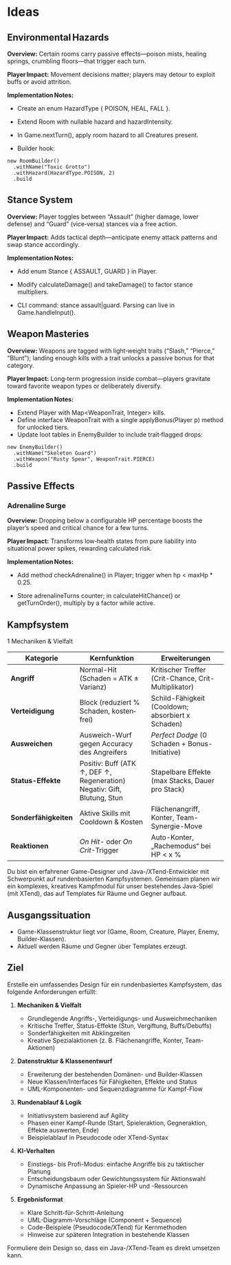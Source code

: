 # Ideas

## Environmental Hazards

**Overview:** Certain rooms carry passive effects—poison mists, healing springs, crumbling floors—that trigger each turn.

**Player Impact:** Movement decisions matter; players may detour to exploit buffs or avoid attrition.

**Implementation Notes:**

- Create an enum HazardType { POISON, HEAL, FALL }.

- Extend Room with nullable hazard and hazardIntensity.

- In Game.nextTurn(), apply room hazard to all Creatures present.

- Builder hook:
```
new RoomBuilder()
  .withName("Toxic Grotto")
  .withHazard(HazardType.POISON, 2)
  .build
```

## Stance System

**Overview:** Player toggles between “Assault” (higher damage, lower defense) and “Guard” (vice‑versa) stances via a free action.

**Player Impact:** Adds tactical depth—anticipate enemy attack patterns and swap stance accordingly.

**Implementation Notes:**

- Add enum Stance { ASSAULT, GUARD } in Player.

- Modify calculateDamage() and takeDamage() to factor stance multipliers.

- CLI command: stance assault|guard. Parsing can live in Game.handleInput().

## Weapon Masteries

**Overview:** Weapons are tagged with light‑weight traits (“Slash,” “Pierce,” “Blunt”); landing enough kills with a trait unlocks a passive bonus for that category.

**Player Impact:** Long‑term progression inside combat—players gravitate toward favorite weapon types or deliberately diversify.

**Implementation Notes:**

- Extend Player with Map<WeaponTrait, Integer> kills.
- Define interface WeaponTrait with a single applyBonus(Player p) method for unlocked tiers.
- Update loot tables in EnemyBuilder to include trait‑flagged drops:
```
new EnemyBuilder()
  .withName("Skeleton Guard")
  .withWeapon("Rusty Spear", WeaponTrait.PIERCE)
  .build
```


## Passive Effects 

### Adrenaline Surge

**Overview:** Dropping below a configurable HP percentage boosts the player’s speed and critical chance for a few turns.

**Player Impact:** Transforms low‑health states from pure liability into situational power spikes, rewarding calculated risk.

**Implementation Notes:**

- Add method checkAdrenaline() in Player; trigger when hp < maxHp * 0.25.

- Store adrenalineTurns counter; in calculateHitChance() or getTurnOrder(), multiply by a factor while active.


## Kampfsystem

1 Mechaniken & Vielfalt

| Kategorie             | Kernfunktion                                                                | Erweiterungen                                        |
| --------------------- | --------------------------------------------------------------------------- | ---------------------------------------------------- |
| **Angriff**           | Normal-Hit (Schaden = ATK ± Varianz)                                        | Kritischer Treffer (Crit-Chance, Crit-Multiplikator) |
| **Verteidigung**      | Block (reduziert % Schaden, kosten­frei)                                    | Schild-Fähigkeit (Cooldown; absorbiert x Schaden)    |
| **Ausweichen**        | Ausweich-Wurf gegen Accuracy des Angreifers                                 | *Perfect Dodge* (0 Schaden + Bonus-Initiative)       |
| **Status-Effekte**    | Positiv: Buff (ATK ↑, DEF ↑, Regeneration) <br>Negativ: Gift, Blutung, Stun | Stapelbare Effekte (max Stacks, Dauer pro Stack)     |
| **Sonderfähigkeiten** | Aktive Skills mit Cooldown & Kosten                                         | Flächenangriff, Konter, Team-Synergie-Move           |
| **Reaktionen**        | *On Hit*- oder *On Crit*-Trigger                                            | Auto-Konter, „Rachemodus“ bei HP < x %               |
Du bist ein erfahrener Game-Designer und Java-/XTend-Entwickler mit Schwerpunkt auf rundenbasierten Kampfsystemen. Gemeinsam planen wir ein komplexes, kreatives Kampfmodul für unser bestehendes Java-Spiel (mit XTend), das auf Templates für Räume und Gegner aufbaut.

## Ausgangssituation
- Game-Klassenstruktur liegt vor (Game, Room, Creature, Player, Enemy, Builder-Klassen).
- Aktuell werden Räume und Gegner über Templates erzeugt.

## Ziel
Erstelle ein umfassendes Design für ein rundenbasiertes Kampfsystem, das folgende Anforderungen erfüllt:

1. **Mechaniken & Vielfalt**  
   - Grundlegende Angriffs-, Verteidigungs- und Ausweichmechaniken  
   - Kritische Treffer, Status-Effekte (Stun, Vergiftung, Buffs/Debuffs)  
   - Sonderfähigkeiten mit Abklingzeiten  
   - Kreative Spezialaktionen (z. B. Flächenangriffe, Konter, Team-Aktionen)

2. **Datenstruktur & Klassenentwurf**  
   - Erweiterung der bestehenden Domänen- und Builder-Klassen  
   - Neue Klassen/Interfaces für Fähigkeiten, Effekte und Status  
   - UML-Komponenten- und Sequenzdiagramme für Kampf-Flow

3. **Rundenablauf & Logik**  
   - Initiativsystem basierend auf Agility  
   - Phasen einer Kampf-Runde (Start, Spieleraktion, Gegneraktion, Effekte auswerten, Ende)  
   - Beispielablauf in Pseudocode oder XTend-Syntax

4. **KI-Verhalten**  
   - Einstiegs- bis Profi-Modus: einfache Angriffe bis zu taktischer Planung  
   - Entscheidungsbaum oder Gewichtungssystem für Aktionswahl  
   - Dynamische Anpassung an Spieler-HP und -Ressourcen

5. **Ergebnisformat**  
   - Klare Schritt-für-Schritt-Anleitung  
   - UML-Diagramm-Vorschläge (Component + Sequence)  
   - Code-Beispiele (Pseudocode/XTend) für Kernmethoden  
   - Hinweise zur späteren Integration in bestehende Klassen

Formuliere dein Design so, dass ein Java-/XTend-Team es direkt umsetzen kann.  
